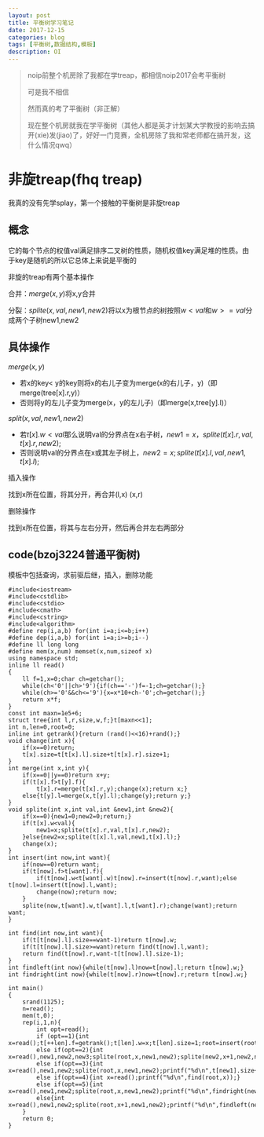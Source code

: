 ```yaml
---
layout: post
title: 平衡树学习笔记
date: 2017-12-15
categories: blog
tags: [平衡树,数据结构,模板]
description: OI
---
```

> noip前整个机房除了我都在学treap，都相信noip2017会考平衡树
> 
> 可是我不相信
>  
> 然而真的考了平衡树（非正解）
> 
> 现在整个机房就我在学平衡树（其他人都是英才计划某大学教授的影响去搞开(xie)发(jiao)了，好好一门竞赛，全机房除了我和常老师都在搞开发，这什么情况qwq）

# 非旋treap(fhq treap)

我真的没有先学splay，第一个接触的平衡树是非旋treap

## 概念

它的每个节点的权值val满足排序二叉树的性质，随机权值key满足堆的性质。由于key是随机的所以它总体上来说是平衡的

非旋的treap有两个基本操作

合并：$merge(x,y)$将x,y合并

分裂：$splite(x,val,new1,new2)$将以x为根节点的树按照$w<val$和$w>=val$分成两个子树new1,new2

## 具体操作

$merge(x,y)$

 - 若x的key< y的key则将x的右儿子变为merge(x的右儿子，y)（即merge(tree[x].r,y)）
 - 否则将y的左儿子变为merge(x，y的左儿子)（即merge(x,tree[y].l)）

$split(x,val,new1,new2)$

 - 若$t[x].w<val$那么说明val的分界点在x右子树，$new1=x，splite(t[x].r,val,t[x].r,new2);$
 - 否则说明val的分界点在x或其左子树上，$new2=x;splite(t[x].l,val,new1,t[x].l);$

插入操作

找到x所在位置，将其分开，再合并(l,x) (x,r)

删除操作

找到x所在位置，将其与左右分开，然后再合并左右两部分

## code(bzoj3224普通平衡树)

模板中包括查询，求前驱后继，插入，删除功能

```
#include<iostream>
#include<cstdlib>
#include<cstdio>
#include<cmath>
#include<cstring>
#include<algorithm>
#define rep(i,a,b) for(int i=a;i<=b;i++)
#define dep(i,a,b) for(int i=a;i>=b;i--)
#define ll long long
#define mem(x,num) memset(x,num,sizeof x)
using namespace std;
inline ll read()
{
	ll f=1,x=0;char ch=getchar();
	while(ch<'0'||ch>'9'){if(ch=='-')f=-1;ch=getchar();}
	while(ch>='0'&&ch<='9'){x=x*10+ch-'0';ch=getchar();}
	return x*f;
}
const int maxn=1e5+6;
struct tree{int l,r,size,w,f;}t[maxn<<1];
int n,len=0,root=0;
inline int getrank(){return (rand()<<16)+rand();}
void change(int x){
	if(x==0)return;
	t[x].size=t[t[x].l].size+t[t[x].r].size+1;
}
int merge(int x,int y){
	if(x==0||y==0)return x+y;
	if(t[x].f>t[y].f){
		t[x].r=merge(t[x].r,y);change(x);return x;}
	else{t[y].l=merge(x,t[y].l);change(y);return y;}
}
void splite(int x,int val,int &new1,int &new2){
	if(x==0){new1=0;new2=0;return;}
	if(t[x].w<val){
		new1=x;splite(t[x].r,val,t[x].r,new2);
	}else{new2=x;splite(t[x].l,val,new1,t[x].l);}
	change(x);
}
int insert(int now,int want){
	if(now==0)return want;
	if(t[now].f>t[want].f){
		if(t[now].w<t[want].w)t[now].r=insert(t[now].r,want);else t[now].l=insert(t[now].l,want);
		change(now);return now;
	}
	splite(now,t[want].w,t[want].l,t[want].r);change(want);return want;
}

int find(int now,int want){
	if(t[t[now].l].size==want-1)return t[now].w;
	if(t[t[now].l].size>=want)return find(t[now].l,want);
	return find(t[now].r,want-t[t[now].l].size-1);
}
int findleft(int now){while(t[now].l)now=t[now].l;return t[now].w;}
int findright(int now){while(t[now].r)now=t[now].r;return t[now].w;}

int main()
{
	srand(1125);
	n=read();
	mem(t,0);
	rep(i,1,n){
		int opt=read();
		if (opt==1){int x=read();t[++len].f=getrank();t[len].w=x;t[len].size=1;root=insert(root,len);}
		else if(opt==2){int x=read(),new1,new2,new3;splite(root,x,new1,new2);splite(new2,x+1,new2,new3);root=merge(merge(new1,t[new2].l),merge(t[new2].r,new3));}
		else if(opt==3){int x=read(),new1,new2;splite(root,x,new1,new2);printf("%d\n",t[new1].size+1);root=merge(new1,new2);}
		else if(opt==4){int x=read();printf("%d\n",find(root,x));}
		else if(opt==5){int x=read(),new1,new2;splite(root,x,new1,new2);printf("%d\n",findright(new1));root=merge(new1,new2);}
		else{int x=read(),new1,new2;splite(root,x+1,new1,new2);printf("%d\n",findleft(new2));root=merge(new1,new2);}
	}
	return 0;
}
```